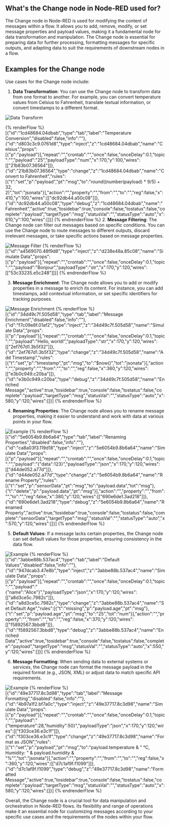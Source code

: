 ## What's the Change node in Node-RED used for?

The Change node in Node-RED is used for modifying the content of messages within a flow. It allows you to add, remove, modify, or set message properties and payload values, making it a fundamental node for data transformation and manipulation. The Change node is essential for preparing data for further processing, formatting messages for specific outputs, and adapting data to suit the requirements of downstream nodes in a flow.

## Examples for the Change node
Use cases for the Change node include:

1. **Data Transformation**: You can use the Change node to transform data from one format to another. For example, you can convert temperature values from Celsius to Fahrenheit, translate textual information, or convert timestamps to a different format.

![Data Transform](./images/change-data-transform.png)

{% renderFlow %}
[{"id":"1cd48684.04dbab","type":"tab","label":"Temperature Conversion","disabled":false,"info":""},{"id":"d803c3c9.0761d8","type":"inject","z":"1cd48684.04dbab","name":"Celsius","props":[{"p":"payload"}],"repeat":"","crontab":"","once":false,"onceDelay":0.1,"topic":"","payload":"25","payloadType":"num","x":170,"y":100,"wires":[["21b83b07.36564"]]},{"id":"21b83b07.36564","type":"change","z":"1cd48684.04dbab","name":"Convert to Fahrenheit","rules":[{"t":"set","p":"payload","pt":"msg","to":"$round(($number(payload) * 9/5) + 32, 2)","tot":"jsonata"}],"action":"","property":"","from":"","to":"","reg":false,"x":410,"y":100,"wires":[["dc92db44.a50c08"]]},{"id":"dc92db44.a50c08","type":"debug","z":"1cd48684.04dbab","name":"Fahrenheit","active":true,"tosidebar":true,"console":false,"tostatus":false,"complete":"payload","targetType":"msg","statusVal":"","statusType":"auto","x":610,"y":100,"wires":[]}]
{% endrenderFlow %}
2. **Message Filtering**: The Change node can filter out messages based on specific conditions. You can use the Change node to route messages to different outputs, discard irrelevant messages, or take specific actions based on message properties.

![Message Filter](./images/change-message-filter.png)
{% renderFlow %}
[{"id":"a4569070.48f9d8","type":"inject","z":"d238e48a.85c08","name":"Simulate Data","props":[{"p":"payload"}],"repeat":"","crontab":"","once":false,"onceDelay":0.1,"topic":"","payload":"Bonjour","payloadType":"str","x":170,"y":120,"wires":[["53c33235.e5c248"]]}]
{% endrenderFlow %}

3. **Message Enrichment**: The Change node allows you to add or modify properties in a message to enrich its content. For instance, you can add timestamps, add contextual information, or set specific identifiers for tracking purposes.

![Message Enrichment](./images/change-message-enrich.png)
{% renderFlow %}
[{"id":"34d49c7f.505d58","type":"tab","label":"Message Enrichment","disabled":false,"info":""},{"id":"f7c09e8f.01af2","type":"inject","z":"34d49c7f.505d58","name":"Simulate Data","props":[{"p":"payload"}],"repeat":"","crontab":"","once":false,"onceDelay":0.1,"topic":"","payload":"Hello, world!","payloadType":"str","x":170,"y":120,"wires":[["2ef767d1.3b5f32"]]},{"id":"2ef767d1.3b5f32","type":"change","z":"34d49c7f.505d58","name":"Add Timestamp","rules":[{"t":"set","p":"timestamp","pt":"msg","to":"$now()","tot":"jsonata"}],"action":"","property":"","from":"","to":"","reg":false,"x":360,"y":120,"wires":[["e3b0c949.c20ba"]]},{"id":"e3b0c949.c20ba","type":"debug","z":"34d49c7f.505d58","name":"Enriched Message","active":true,"tosidebar":true,"console":false,"tostatus":false,"complete":"payload","targetType":"msg","statusVal":"","statusType":"auto","x":580,"y":120,"wires":[]}]
{% endrenderFlow %}

4. **Renaming Properties**: The Change node allows you to rename message properties, making it easier to understand and work with data at various points in your flow.

![Example](./images/change-rename-property.png)
{% renderFlow %}
[{"id":"5e6054b9.8b6a64","type":"tab","label":"Renaming Properties","disabled":false,"info":""},{"id":"ca8a03f3.119d18","type":"inject","z":"5e6054b9.8b6a64","name":"Simulate Data","props":[{"p":"payload"}],"repeat":"","crontab":"","once":false,"onceDelay":0.1,"topic":"","payload":"{\"data\":123}","payloadType":"json","x":170,"y":120,"wires":[["d44de052.a77d"]]},{"id":"d44de052.a77d","type":"change","z":"5e6054b9.8b6a64","name":"Rename Property","rules":[{"t":"set","p":"sensorData","pt":"msg","to":"payload.data","tot":"msg"},{"t":"delete","p":"payload.data","pt":"msg"}],"action":"","property":"","from":"","to":"","reg":false,"x":380,"y":120,"wires":[["690e6de1.3ad218"]]},{"id":"690e6de1.3ad218","type":"debug","z":"5e6054b9.8b6a64","name":"Renamed Property","active":true,"tosidebar":true,"console":false,"tostatus":false,"complete":"sensorData","targetType":"msg","statusVal":"","statusType":"auto","x":570,"y":120,"wires":[]}]
{% endrenderFlow %}

5. **Default Values**: If a message lacks certain properties, the Change node can set default values for those properties, ensuring consistency in the data flow.

![Example](./images/change-default.png)
{% renderFlow %}
[{"id":"3abbe88b.537ac4","type":"tab","label":"Default Values","disabled":false,"info":""},{"id":"947dcab3.47e8b","type":"inject","z":"3abbe88b.537ac4","name":"Simulate Data","props":[{"p":"payload"}],"repeat":"","crontab":"","once":false,"onceDelay":0.1,"topic":"","payload":"{\"name\":\"Alice\"}","payloadType":"json","x":170,"y":120,"wires":[["a8d3ce5c.7982c"]]},{"id":"a8d3ce5c.7982c","type":"change","z":"3abbe88b.537ac4","name":"Set Default Age","rules":[{"t":"missing","p":"payload.age","pt":"msg"},{"t":"set","p":"payload.age","pt":"msg","to":"25","tot":"num"}],"action":"","property":"","from":"","to":"","reg":false,"x":370,"y":120,"wires":[["f5892567.3bbd8"]]},{"id":"f5892567.3bbd8","type":"debug","z":"3abbe88b.537ac4","name":"Enriched Data","active":true,"tosidebar":true,"console":false,"tostatus":false,"complete":"payload","targetType":"msg","statusVal":"","statusType":"auto","x":550,"y":120,"wires":[]}]
{% endrenderFlow %}

6. **Message Formatting**: When sending data to external systems or services, the Change node can format the message payload in the required format (e.g., JSON, XML) or adjust data to match specific API requirements.

![Example](./images/change-message-format.png)
{% renderFlow %}
[{"id":"49e37717.8c3d98","type":"tab","label":"Message Formatting","disabled":false,"info":""},{"id":"4b97a1f2.bf7a0c","type":"inject","z":"49e37717.8c3d98","name":"Simulate Data","props":[{"p":"payload"}],"repeat":"","crontab":"","once":false,"onceDelay":0.1,"topic":"","payload":"{\"temperature\":28,\"humidity\":50}","payloadType":"json","x":170,"y":120,"wires":[["f303ce36.e3c1f"]]},{"id":"f303ce36.e3c1f","type":"change","z":"49e37717.8c3d98","name":"Format as JSON","rules":[{"t":"set","p":"payload","pt":"msg","to":"payload.temperature & \" °C, Humidity: \" & payload.humidity & \"%\"","tot":"jsonata"}],"action":"","property":"","from":"","to":"","reg":false,"x":360,"y":120,"wires":[["d7c1af9f.f1099"]]},{"id":"d7c1af9f.f1099","type":"debug","z":"49e37717.8c3d98","name":"Formatted Message","active":true,"tosidebar":true,"console":false,"tostatus":false,"complete":"payload","targetType":"msg","statusVal":"","statusType":"auto","x":580,"y":120,"wires":[]}]
{% endrenderFlow %}

Overall, the Change node is a crucial tool for data manipulation and orchestration in Node-RED flows. Its flexibility and range of operations make it an essential node for customizing messages according to your specific use cases and the requirements of the nodes within your flow.